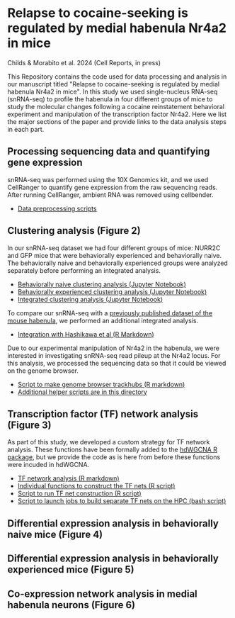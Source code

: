 # Relapse to cocaine-seeking is regulated by medial habenula Nr4a2 in mice
Childs & Morabito et al. 2024 (Cell Reports, in press)

This Repository contains the code used for data processing and analysis in our manuscript
titled "Relapse to cocaine-seeking is regulated by medial habenula Nr4a2 in mice". In this study
we used single-nucleus RNA-seq (snRNA-seq) to profile the habenula in four different groups of mice to
study the molecular changes following a cocaine reinstatement behavioral experiment and manipulation
of the transcription factor Nr4a2. Here we list the major sections of the paper and provide links to the data
analysis steps in each part.

## Processing sequencing data and quantifying gene expression

snRNA-seq was performed using the 10X Genomics kit, and we used CellRanger to quantify gene expression 
from the raw sequencing reads. After running CellRanger, ambient RNA was removed using cellbender. 

* [Data preprocessing scripts](preprocessing/)

## Clustering analysis (Figure 2)

In our snRNA-seq dataset we had four different groups of mice: NURR2C and GFP mice that were
behaviorally experienced and behaviorally naive. The behaviorally naive and behaviorally experienced 
groups were analyzed separately before performing an integrated analysis. 

* [Behaviorally naive clustering analysis (Jupyter Notebook)](clustering/scanpy_processing_naive.ipynb)
* [Behaviorally experienced clustering analysis (Jupyter Notebook)](clustering/scanpy_processing_experienced.ipynb)
* [Integrated clustering analysis (Jupyter Notebook)](clustering/integrated_clustering.ipynb)

To compare our snRNA-seq with a [previously published dataset of the mouse habenula](https://pubmed.ncbi.nlm.nih.gov/32272058/), 
we performed an additional integrated analysis.

* [Integration with Hashikawa et al (R Markdown)](clustering/integrate_hashikawa.Rmd)

Due to our experimental manipulation of Nr4a2 in the habenula, we were interested in investigating 
snRNA-seq read pileup at the Nr4a2 locus. For this analysis, we processed the sequencing data so that it could 
be viewed on the genome browser. 

* [Script to make genome browser trackhubs (R markdown)](trackhubs/make_trackhubs.Rmd)
* [Additional helper scripts are in this directory](trackhubs/)

## Transcription factor (TF) network analysis (Figure 3)

As part of this study, we developed a custom strategy for TF network analysis. These functions have been formally added to the 
[hdWGCNA R package](https://smorabit.github.io/hdWGCNA/), but we provide the code as is here from before these functions
were incuded in hdWGCNA.

* [TF network analysis (R markdown)](TF_nets/TF_analysis.Rmd)
* [Individual functions to construct the TF nets (R script)](TF_nets/TF_functions.R)
* [Script to run TF net construction (R script)](TF_nets/parallel_TFnets.R)
* [Script to launch jobs to build separate TF nets on the HPC (bash script)](TF_nets/run_ConstructTFNets.sub)

## Differential expression analysis in behaviorally naive mice (Figure 4)

## Differential expression analysis in behaviorally experienced mice (Figure 5)

## Co-expression network analysis in medial habenula neurons (Figure 6)

